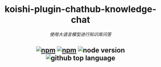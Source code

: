 <div align="center">

# koishi-plugin-chathub-knowledge-chat

_使用大语言模型进行知识库问答_

## [![npm](https://img.shields.io/npm/v/@dingyi222666/koishi-plugin-chathub-knowledge-chat)](https://www.npmjs.com/package/@dingyi222666/koishi-plugin-chathub-knowledge-chat) [![npm](https://img.shields.io/npm/dm/@dingyi222666/koishi-plugin-chathub-knowledge-chat)](https://www.npmjs.com/package/@dingyi222666/koishi-plugin-chathub-knowledge-chat) ![node version](https://img.shields.io/badge/node-%3E=18-green) ![github top language](https://img.shields.io/github/languages/top/ChatHubLab/chathub-knowledge-chat?logo=github)

</div>

